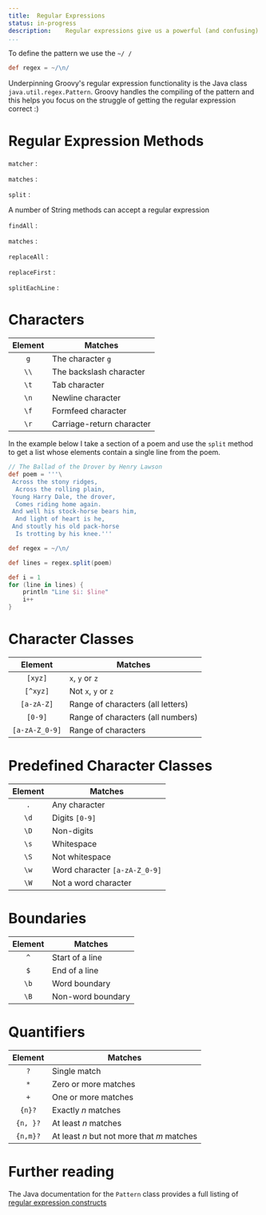 ```yaml
---
title:	Regular Expressions
status:	in-progress
description:	Regular expressions give us a powerful (and confusing) way of sifting through text.
...
```


To define the pattern we use the `~/ /`

```groovy
def regex = ~/\n/
```

Underpinning Groovy's regular expression functionality is the Java class `java.util.regex.Pattern`. Groovy handles the compiling of the pattern and this helps you focus on the struggle of getting the regular expression correct :)

# Regular Expression Methods

`matcher`
:

`matches`
:

`split`
:	

A number of String methods can accept a regular expression

`findAll`
:

`matches`
:

`replaceAll`
:

`replaceFirst`
:

`splitEachLine`
:

# Characters

|Element | Matches|  
| :------:	| ------	|  
|`g`	| The character `g`	|  
|`\\`	| The backslash character	|  
|`\t`	| Tab character	|  
|`\n`	| Newline character	|  
|`\f`	| Formfeed character	|  
|`\r`	| Carriage-return character	|  

In the example below I take a section of a poem and use the `split` method to get a list whose elements contain a single line from the poem.

```groovy
// The Ballad of the Drover by Henry Lawson
def poem = '''\
 Across the stony ridges,
  Across the rolling plain,
 Young Harry Dale, the drover,
  Comes riding home again.
 And well his stock-horse bears him,
  And light of heart is he,
 And stoutly his old pack-horse
  Is trotting by his knee.'''

def regex = ~/\n/

def lines = regex.split(poem)

def i = 1
for (line in lines) {
    println "Line $i: $line"
    i++
}
```

# Character Classes

|Element | Matches|  
| :------:	| ------	|  
| `[xyz]`	| `x`, `y` or `z`	|  
| `[^xyz]`	| Not `x`, `y` or `z`	|  
| `[a-zA-Z]`	| Range of characters (all letters)	|  
| `[0-9]`	| Range of characters (all numbers)	|  
| `[a-zA-Z_0-9]`	| Range of characters	| 

# Predefined Character Classes

|Element | Matches|  
| :------:	| ------	|  
| `.`	| Any character	|  
| `\d`	| Digits `[0-9]`	|  
| `\D`	| Non-digits	|  
| `\s`	| Whitespace	|  
| `\S`	| Not whitespace	|  
| `\w`	| Word character `[a-zA-Z_0-9]`	|  
| `\W`	| Not a word character	| 

# Boundaries

|Element | Matches|  
| :------:	| ------	|  
| `^`	| Start of a line	|  
| `$`	| End of a line	|  
| `\b`	| Word boundary	|  
| `\B`	| Non-word boundary	|  

# Quantifiers

|Element | Matches|  
| :------:	| ------	|  
| `?`	| Single match	|  
| `*`	| Zero or more matches	|  
| `+`	| One or more matches	|  
| `{n}?`	| Exactly _n_ matches	|  
| `{n, }?`	| At least _n_ matches	|  
| `{n,m}?`	| At least _n_ but not more that _m_ matches	| 

# Further reading
The Java documentation for the `Pattern` class provides a full listing of [regular expression constructs](http://docs.oracle.com/javase/7/docs/api/java/util/regex/Pattern.html)